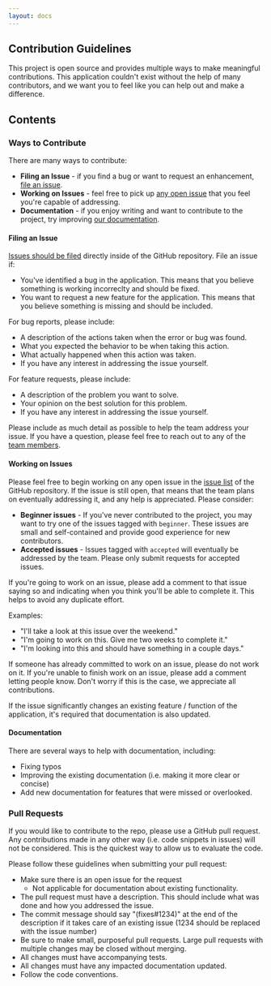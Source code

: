 ```yaml
---
layout: docs
---
```


## Contribution Guidelines

This project is open source and provides multiple ways to make meaningful contributions. This application couldn't exist without the help of many contributors, and we want you to feel like you can help out and make a difference.

## Contents

### Ways to Contribute

There are many ways to contribute:

- **Filing an Issue** - if you find a bug or want to request an enhancement, [file an issue](https://github.com/johnstonbl01/clementinejs/issues/new).
- **Working on Issues** - feel free to pick up [any open issue](https://github.com/johnstonbl01/clementinejs/issues) that you feel you're capable of addressing.
- **Documentation** - if you enjoy writing and want to contribute to the project, try improving [our documentation](https://github.com/johnstonbl01/clementinejs/tree/gh-pages).

#### Filing an Issue

[Issues should be filed](https://github.com/johnstonbl01/clementinejs/issues/new) directly inside of the GitHub repository. File an issue if:

- You've identified a bug in the application. This means that you believe something is working incorreclty and should be fixed.
- You want to request a new feature for the application. This means that you believe something is missing and should be included.

For bug reports, please include:

- A description of the actions taken when the error or bug was found.
- What you expected the behavior to be when taking this action.
- What actually happened when this action was taken.
- If you have any interest in addressing the issue yourself.

For feature requests, please include:

- A description of the problem you want to solve.
- Your opinion on the best solution for this problem.
- If you have any interest in addressing the issue yourself.

Please include as much detail as possible to help the team address your issue. If you have a question, please feel free to reach out to any of the [team members](#current-team).

#### Working on Issues

Please feel free to begin working on any open issue in the [issue list](https://github.com/johnstonbl01/clementinejs/issues) of the GitHub repository. If the issue is still open, that means that the team plans on eventually addressing it, and any help is appreciated. Please consider:

- **Beginner issues** - If you've never contributed to the project, you may want to try one of the issues tagged with `beginner`. These issues are small and self-contained and provide good experience for new contributors.
- **Accepted issues** - Issues tagged with `accepted` will eventually be addressed by the team. Please only submit requests for accepted issues.

If you're going to work on an issue, please add a comment to that issue saying so and indicating when you think you'll be able to complete it. This helps to avoid any duplicate effort.

Examples:

- "I'll take a look at this issue over the weekend."
- "I'm going to work on this. Give me two weeks to complete it."
- "I'm looking into this and should have something in a couple days."

If someone has already committed to work on an issue, please do not work on it. If you're unable to finish work on an issue, please add a comment letting people know. Don't worry if this is the case, we appreciate all contributions. 

If the issue significantly changes an existing feature / function of the application, it's required that documentation is also updated.

#### Documentation

There are several ways to help with documentation, including:

- Fixing typos
- Improving the existing documentation (i.e. making it more clear or concise)
- Add new documentation for features that were missed or overlooked.

### Pull Requests

If you would like to contribute to the repo, please use a GitHub pull request. Any contributions made in any other way (i.e. code snippets in issues) will not be considered. This is the quickest way to allow us to evaluate the code.

Please follow these guidelines when submitting your pull request:

- Make sure there is an open issue for the request
	- Not applicable for documentation about existing functionality.
- The pull request must have a description. This should include what was done and how you addressed the issue.
- The commit message should say "(fixes#1234)" at the end of the description if it takes care of an existing issue (1234 should be replaced with the issue number)
- Be sure to make small, purposeful pull requests. Large pull requests with multiple changes may be closed without merging.
- All changes must have accompanying tests.
- All changes must have any impacted documentation updated.
- Follow the code conventions.
